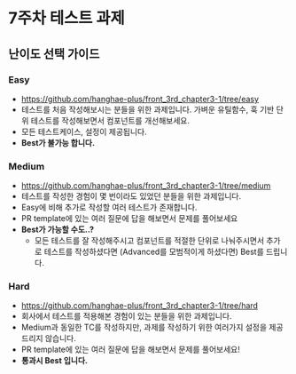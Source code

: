# 7주차 테스트 과제

## 난이도 선택 가이드

### Easy

- https://github.com/hanghae-plus/front_3rd_chapter3-1/tree/easy
- 테스트를 처음 작성해보시는 분들을 위한 과제입니다. 가벼운 유틸함수, 훅 기반 단위 테스트를 작성해보면서 컴포넌트를 개선해보세요.
- 모든 테스트케이스, 설정이 제공됩니다.
- **Best가 불가능 합니다.**

### Medium

- https://github.com/hanghae-plus/front_3rd_chapter3-1/tree/medium
- 테스트를 작성한 경험이 몇 번이라도 있었던 분들을 위한 과제입니다.
- Easy에 비해 추가로 작성할 여러 테스트가 존재합니다.
- PR template에 있는 여러 질문에 답을 해보면서 문제를 풀어보세요
- **Best가 가능할 수도..?**
  - 모든 테스트를 잘 작성해주시고 컴포넌트를 적절한 단위로 나눠주시면서 추가로 테스트를 작성하셨다면 (Advanced를 모범적이게 하셨다면) Best를 드립니다.

### Hard

- https://github.com/hanghae-plus/front_3rd_chapter3-1/tree/hard
- 회사에서 테스트를 적용해본 경험이 있는 분들을 위한 과제입니다.
- Medium과 동일한 TC를 작성하지만, 과제를 작성하기 위한 여러가지 설정을 제공드리지 않습니다.
- PR template에 있는 여러 질문에 답을 해보면서 문제를 풀어보세요!
- **통과시 Best 입니다.**
